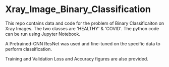 # Xray_Image_Binary_Classification

This repo contains data and code for the problem of Binary Classificaiton on Xray Images. The two classes are 'HEALTHY' & 'COVID'. The python code can be run using Jupyter Notebook. 

A Pretrained-CNN ResNet was used and fine-tuned on the specific data to perform classification.

Training and Validation Loss and Accuracy figures are also provided.
